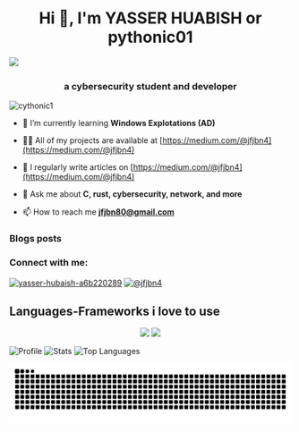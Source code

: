 <h1 align="center">Hi 👋, I'm YASSER HUABISH or pythonic01</h1>
<img src="https://giffiles.alphacoders.com/218/218371.gif"/>
<h3 align="center">a cybersecurity student and developer</h3>

<p align="left"> <img src="https://komarev.com/ghpvc/?username=cythonic1&label=Profile%20views&color=0e75b6&style=flat" alt="cythonic1" /> </p>


- 🌱 I’m currently learning **Windows Explotations (AD)**

- 👨‍💻 All of my projects are available at [https://medium.com/@jfjbn4](https://medium.com/@jfjbn4)

- 📝 I regularly write articles on [https://medium.com/@jfjbn4](https://medium.com/@jfjbn4)

- 💬 Ask me about **C, rust, cybersecurity, network, and more**

- 📫 How to reach me **jfjbn80@gmail.com**

### Blogs posts
<!-- BLOG-POST-LIST:START -->
<!-- BLOG-POST-LIST:END -->

<h3 align="left">Connect with me:</h3>
<p align="left">
<a href="https://linkedin.com/in/yasser-hubaish-a6b220289" target="blank"><img align="center" src="https://raw.githubusercontent.com/rahuldkjain/github-profile-readme-generator/master/src/images/icons/Social/linked-in-alt.svg" alt="yasser-hubaish-a6b220289" height="30" width="40" /></a>
<a href="https://medium.com/@jfjbn4" target="blank"><img align="center" src="https://raw.githubusercontent.com/rahuldkjain/github-profile-readme-generator/master/src/images/icons/Social/medium.svg" alt="@jfjbn4" height="30" width="40" /></a>
</p>

## Languages-Frameworks i love to use

<p align="center">
  <img src="https://skillicons.dev/icons?i=c,cpp,rust,go,mysql" />
  <img src="https://skillicons.dev/icons?i=git,linux,bash,docker,github" /><br>
</p>


![Profile](http://github-profile-summary-cards.vercel.app/api/cards/profile-details?username=Cythonic1&theme=github_dark)
![Stats](http://github-profile-summary-cards.vercel.app/api/cards/stats?username=Cythonic1&theme=github_dark)
![Top Languages](http://github-profile-summary-cards.vercel.app/api/cards/repos-per-language?username=Cythonic1&theme=github_dark)


![My Snake](https://github.com/Cythonic1/Cythonic1/blob/output/github-contribution-grid-snake-dark.svg)

